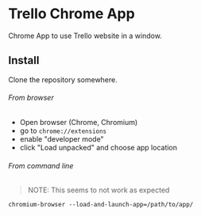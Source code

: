 # Trello Chrome App

Chrome App to use Trello website in a window.

## Install

Clone the repository somewhere.

###### From browser

* Open browser (Chrome, Chromium)
* go to `chrome://extensions`
* enable "developer mode"
* click "Load unpacked" and choose app location

###### From command line

> NOTE: This seems to not work as expected 

```
chromium-browser --load-and-launch-app=/path/to/app/
```
